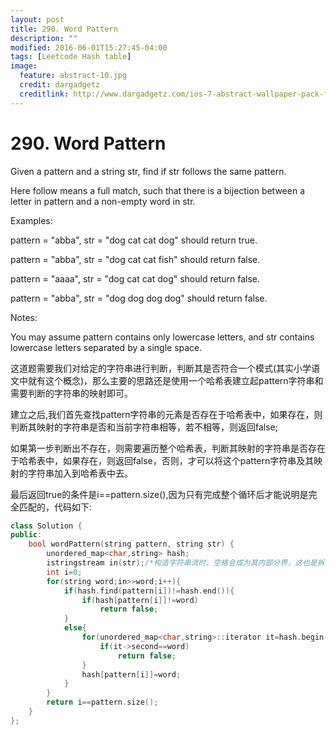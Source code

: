 ```yaml
---
layout: post
title: 290. Word Pattern
description: ""
modified: 2016-06-01T15:27:45-04:00
tags: [Leetcode Hash table]
image:
  feature: abstract-10.jpg
  credit: dargadgetz
  creditlink: http://www.dargadgetz.com/ios-7-abstract-wallpaper-pack-for-iphone-5-and-ipod-touch-retina/
---
```

# 290. Word Pattern

Given a pattern and a string str, find if str follows the same pattern.

Here follow means a full match, such that there is a bijection between a letter in pattern and a non-empty word in str.

Examples:

pattern = "abba", str = "dog cat cat dog" should return true.

pattern = "abba", str = "dog cat cat fish" should return false.

pattern = "aaaa", str = "dog cat cat dog" should return false.

pattern = "abba", str = "dog dog dog dog" should return false.

Notes:

You may assume pattern contains only lowercase letters, and str contains lowercase letters separated by a single space.

这道题需要我们对给定的字符串进行判断，判断其是否符合一个模式(其实小学语文中就有这个概念)，那么主要的思路还是使用一个哈希表建立起pattern字符串和需要判断的字符串的映射即可。

建立之后,我们首先查找pattern字符串的元素是否存在于哈希表中，如果存在，则判断其映射的字符串是否和当前字符串相等，若不相等，则返回false;

如果第一步判断出不存在，则需要遍历整个哈希表，判断其映射的字符串是否存在于哈希表中，如果存在，则返回false，否则，才可以将这个pattern字符串及其映射的字符串加入到哈希表中去。

最后返回true的条件是i==pattern.size(),因为只有完成整个循环后才能说明是完全匹配的，代码如下:


```c++
class Solution {
public:
    bool wordPattern(string pattern, string str) {
        unordered_map<char,string> hash;
        istringstream in(str);/*构造字符串流时，空格会成为其内部分界，这也是拆分含有空格的字符串的方法之一*/
        int i=0;
        for(string word;in>>word;i++){
            if(hash.find(pattern[i])!=hash.end()){
                if(hash[pattern[i]]!=word)
                    return false;
            }
            else{
                for(unordered_map<char,string>::iterator it=hash.begin();it!=hash.end();it++){
                    if(it->second==word)
                        return false;
                }
                hash[pattern[i]]=word;
            }
        }
        return i==pattern.size();
    }
};
```
